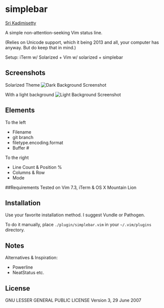 # simplebar

[Sri Kadimisetty](http://sri.io)


A simple non-attention-seeking Vim status line.


(Relies on Unicode support, which it being 2013 and all, your computer has
anyway. But do keep that in mind.)


Setup: iTerm w/ Solarized + Vim w/ solarized + simplebar 


## Screenshots
Solarized Theme
![Dark Background Screenshot](https://raw.github.com/kadimisetty/vim-simplebar/master/docs/source/dark3.png)

With a light background
![Light Background Screenshot](https://raw.github.com/kadimisetty/vim-simplebar/master/docs/source/light3.png)


## Elements
To the left
* Filename 
* git branch
* filetype.encoding.format
* Buffer #

To the right
* Line Count & Position %
* Columns & Row 
* Mode


##Requirements
Tested on Vim 7.3, iTerm & OS X Mountain Lion


## Installation
Use your favorite installation method. I suggest Vundle or Pathogen.

To do it manually, place `./plugin/simplebar.vim` in your `~/.vim/plugins` directory.


## Notes
Alternatives & Inspiration:
* Powerline
* NeatStatus etc.


## License
GNU LESSER GENERAL PUBLIC LICENSE
Version 3, 29 June 2007
